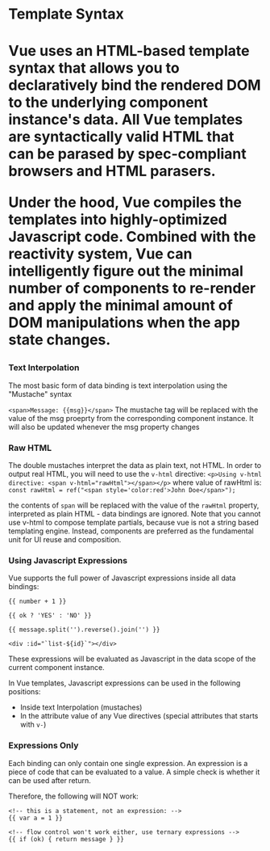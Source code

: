 <h1>Template Syntax<h1>

Vue uses an HTML-based template syntax that allows you to declaratively bind the rendered DOM to the underlying component instance's data. All Vue templates are syntactically valid HTML that can be parased by spec-compliant browsers and HTML parasers.

Under the hood, Vue compiles the templates into highly-optimized Javascript code. Combined with the reactivity system, Vue can intelligently figure out the minimal number of components to re-render and apply the minimal amount of DOM manipulations when the app state changes.

<h3>Text Interpolation</h3>

The most basic form of data binding is text interpolation using the "Mustache" syntax

`<span>Message: {{msg}}</span>`
The mustache tag will be replaced with the value of the msg proeprty from the corresponding component instance. It will also be updated whenever the msg property changes

<h3>Raw HTML</h3>

The double mustaches interpret the data as plain text, not HTML. In order to output real HTML, you will need to use the `v-html` directive:
`<p>Using v-html directive: <span v-html="rawHtml"></span></p>`
where value of rawHtml is:
`const rawHtml = ref("<span style='color:red'>John Doe</span>");`

the contents of `span` will be replaced with the value of the `rawHtml` property, interpreted as plain HTML - data bindings are ignored. Note that you cannot use v-html to compose template partials, because vue is not a string based templating engine. Instead, components are preferred as the fundamental unit for UI reuse and composition.

<h3>Using Javascript Expressions</h3>

Vue supports the full power of Javascript expressions inside all data bindings:

```
{{ number + 1 }}

{{ ok ? 'YES' : 'NO' }}

{{ message.split('').reverse().join('') }}

<div :id="`list-${id}`"></div>
```
These expressions will be evaluated as Javascript in the data scope of the current component instance.

In Vue templates, Javascript expressions can be used in the following positions:
- Inside text Interpolation (mustaches)
- In the attribute value of any Vue directives (special attributes that starts with `v-`)

<h3>Expressions Only</h3>
Each binding can only contain one single expression. An expression is a piece of code that can be evaluated to a value. A simple check is whether it can be used after return.

Therefore, the following will NOT work:
```
<!-- this is a statement, not an expression: -->
{{ var a = 1 }}

<!-- flow control won't work either, use ternary expressions -->
{{ if (ok) { return message } }}
```